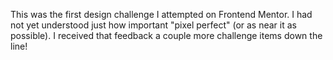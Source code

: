 This was the first design challenge I attempted on Frontend Mentor. I had not yet understood just how important "pixel perfect" (or as near it as possible). I received that feedback a couple more challenge items down the line!
